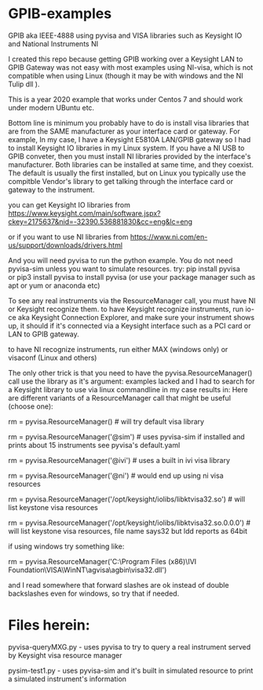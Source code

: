# GPIB-examples
GPIB aka IEEE-4888 using pyvisa and VISA libraries such as Keysight IO and National Instruments NI

I created this repo because getting GPIB working over a Keysight LAN to GPIB Gateway was not easy with most examples using NI-visa, which is not compatible when using Linux (though it may be with windows and the NI Tulip dll ).  

This is a year 2020 example that works under Centos 7 and should work under modern UBuntu etc.

Bottom line is minimum you probably have to do is install visa libraries that are from the SAME manufacturer as your interface card or gateway.
For example, In my case, I have a Keysight E5810A LAN/GPIB gateway so I had to install Keysight IO libraries in my Linux system.
If you have a NI USB to GPIB conveter, then you must install NI libraries provided by the interface's manufacturer. 
Both libraries can be installed at same time, and they coexist. The default is usually the first installed, but on Linux you typically use the compitble Vendor's library to get talking through the interface card or gateway to the instrument.

you can get Keysight IO libraries from
https://www.keysight.com/main/software.jspx?ckey=2175637&nid=-32390.536881830&cc=eng&lc=eng

or if you want to use NI libraries from https://www.ni.com/en-us/support/downloads/drivers.html 

And you will need pyvisa to run the python example. You do not need pyvisa-sim unless you want to simulate resources.
try: pip install pyvisa  
or pip3 install pyvisa 
to install pyvisa (or use your package manager such as apt or yum or anaconda etc)

To see any real instruments via the ResourceManager call, you must have NI or Keysight recognize them.
to have Keysight recognize instruments, run io-ce aka Keysight Connection Explorer, and make sure your instrument shows up, it should if it's connected via a Keysight interface such as a PCI card or LAN to GPIB gateway.

to have NI recognize instruments, run either MAX (windows only) or visaconf (Linux and others)

The only other trick is that you need to have the pyvisa.ResourceManager() call use the library as it's argument:
examples lacked and I had to search for a Keysight library to use via linux commandline in my case results in:
Here are different variants of a ResourceManager call that might be useful (choose one):

rm = pyvisa.ResourceManager() # will try default visa library

rm = pyvisa.ResourceManager('@sim')  # uses pyvisa-sim if installed and prints about 15 instruments see pyvisa's default.yaml

rm = pyvisa.ResourceManager('@ivi')  # uses a built in ivi visa library 

rm = pyvisa.ResourceManager('@ni')  # would end up using ni visa resources

rm = pyvisa.ResourceManager('/opt/keysight/iolibs/libktvisa32.so')  # will list keystone visa resources

rm = pyvisa.ResourceManager('/opt/keysight/iolibs/libktvisa32.so.0.0.0') # will list keystone visa resources, file name says32 but ldd reports as 64bit

if using windows try something like: 

rm = pyvisa.ResourceManager('C:\\Program Files (x86)\\IVI Foundation\\VISA\\WinNT\\agvisa\\agbin\\visa32.dll')

and I read somewhere that forward slashes are ok instead of double backslashes even for windows, so try that if needed.

# Files herein:

pyvisa-queryMXG.py - uses pyvisa to try to query a real instrument served by Keysight visa resource manager

pysim-test1.py - uses pyvisa-sim and it's built in simulated resource to print a simulated instrument's information



